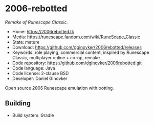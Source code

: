 # 2006-rebotted

_Remake of Runescape Classic._

- Home: https://2006rebotted.tk
- Media: https://runescape.fandom.com/wiki/RuneScape_Classic
- State: mature
- Download: https://github.com/dginovker/2006rebotted/releases
- Keywords: role playing, commercial content, inspired by Runescape Classic, multiplayer online + co-op, remake
- Code repository: https://github.com/dginovker/2006rebotted.git
- Code language: Java
- Code license: 2-clause BSD
- Developer: Daniel Ginovker

Open source 2006 Runescape emulation with botting.

## Building

- Build system: Gradle
